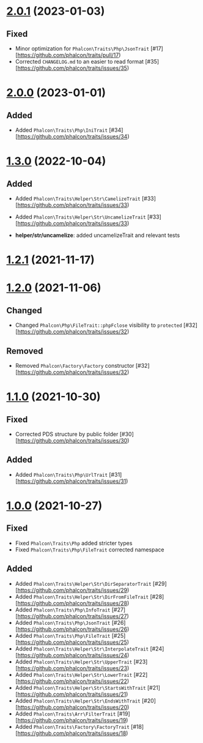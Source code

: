 # [2.0.1](https://github.com/phalcon/traits/releases/tag/2.0.1) (2023-01-03)

## Fixed
- Minor optimization for `Phalcon\Traits\Php\JsonTrait` [#17][https://github.com/phalcon/traits/pull/17)
- Corrected `CHANGELOG.md` to an easier to read format [#35][https://github.com/phalcon/traits/issues/35)

# [2.0.0](https://github.com/phalcon/traits/releases/tag/2.0.0) (2023-01-01)

## Added
- Added `Phalcon\Traits\Php\IniTrait` [#34][https://github.com/phalcon/traits/issues/34)

# [1.3.0](https://github.com/phalcon/traits/releases/tag/1.3.0) (2022-10-04)

## Added
- Added `Phalcon\Traits\Helper\Str\CamelizeTrait` [#33][https://github.com/phalcon/traits/issues/33)
- Added `Phalcon\Traits\Helper\Str\UncamelizeTrait` [#33][https://github.com/phalcon/traits/issues/33)

- **helper/str/uncamelize**: added uncamelizeTrait and relevant tests

# [1.2.1](https://github.com/phalcon/traits/releases/tag/1.2.1) (2021-11-17)

# [1.2.0](https://github.com/phalcon/traits/releases/tag/1.2.0) (2021-11-06)

## Changed
- Changed `Phalcon\Php\FileTrait::phpFclose` visibility to `protected` [#32][https://github.com/phalcon/traits/issues/32)

## Removed
- Removed `Phalcon\Factory\Factory` constructor [#32][https://github.com/phalcon/traits/issues/32)

# [1.1.0](https://github.com/phalcon/traits/releases/tag/1.1.0) (2021-10-30)

## Fixed
- Corrected PDS structure by public folder [#30][https://github.com/phalcon/traits/issues/30)

## Added
- Added `Phalcon\Traits\Php\UrlTrait` [#31][https://github.com/phalcon/traits/issues/31)

# [1.0.0](https://github.com/phalcon/traits/releases/tag/1.0.0) (2021-10-27)

## Fixed
- Fixed `Phalcon\Traits\Php` added stricter types
- Fixed `Phalcon\Traits\Php\FileTrait` corrected namespace

## Added
- Added `Phalcon\Traits\Helper\Str\DirSeparatorTrait` [#29][https://github.com/phalcon/traits/issues/29)
- Added `Phalcon\Traits\Helper\Str\DirFromFileTrait` [#28][https://github.com/phalcon/traits/issues/28)
- Added `Phalcon\Traits\Php\InfoTrait` [#27][https://github.com/phalcon/traits/issues/27)
- Added `Phalcon\Traits\Php\JsonTrait` [#26][https://github.com/phalcon/traits/issues/26)
- Added `Phalcon\Traits\Php\FileTrait` [#25][https://github.com/phalcon/traits/issues/25)
- Added `Phalcon\Traits\Helper\Str\InterpolateTrait` [#24][https://github.com/phalcon/traits/issues/24)
- Added `Phalcon\Traits\Helper\Str\UpperTrait` [#23][https://github.com/phalcon/traits/issues/23)
- Added `Phalcon\Traits\Helper\Str\LowerTrait` [#22][https://github.com/phalcon/traits/issues/22)
- Added `Phalcon\Traits\Helper\Str\StartsWithTrait` [#21][https://github.com/phalcon/traits/issues/21)
- Added `Phalcon\Traits\Helper\Str\EndsWithTrait` [#20][https://github.com/phalcon/traits/issues/20)
- Added `Phalcon\Traits\Arr\FilterTrait` [#19][https://github.com/phalcon/traits/issues/19)
- Added `Phalcon\Traits\Factory\FactoryTrait` [#18][https://github.com/phalcon/traits/issues/18)
